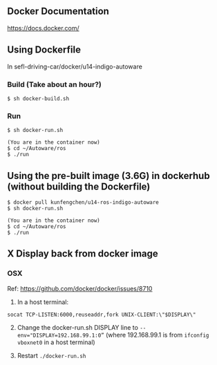 ## Docker Documentation
https://docs.docker.com/

## Using Dockerfile

In sefl-driving-car/docker/u14-indigo-autoware

### Build (Take about an hour?)
```
$ sh docker-build.sh
```
### Run
```
$ sh docker-run.sh

(You are in the container now)
$ cd ~/Autoware/ros
$ ./run

```

## Using the pre-built image (3.6G) in dockerhub (without building the Dockerfile)
```
$ docker pull kunfengchen/u14-ros-indigo-autoware
$ sh docker-run.sh

(You are in the container now)
$ cd ~/Autoware/ros
$ ./run
```

## X Display back from docker image
### OSX
Ref: https://github.com/docker/docker/issues/8710

1. In a host terminal:
  ```
  socat TCP-LISTEN:6000,reuseaddr,fork UNIX-CLIENT:\"$DISPLAY\"
  ```

2. Change the docker-run.sh DISPLAY line to `--env="DISPLAY=192.168.99.1:0”` (where 192.168.99.1 is from `ifconfig vboxnet0` in  a host terminal)

3. Restart `./docker-run.sh`
